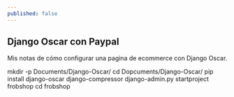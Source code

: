 ```yaml
---
published: false
---
```

## Django Oscar con Paypal

Mis notas de cómo configurar una pagina de ecommerce con Django Oscar.


mkdir -p Documents/Django-Oscar/
cd Dopcuments/Django-Oscar/
pip install django-oscar django-compressor
django-admin.py startproject frobshop
cd frobshop


